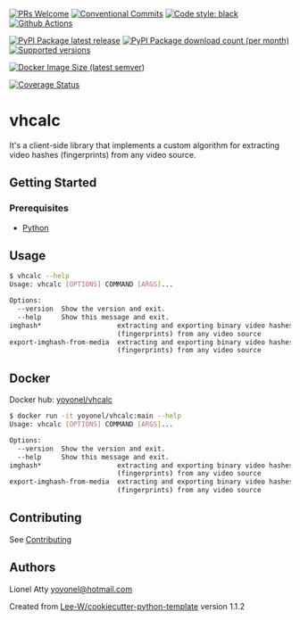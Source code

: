 [![PRs Welcome](https://img.shields.io/badge/PRs-welcome-brightgreen.svg?style=flat-square)](http://makeapullrequest.com)
[![Conventional Commits](https://img.shields.io/badge/Conventional%20Commits-1.0.0-yellow.svg?style=flat-square)](https://conventionalcommits.org)
[![Code style: black](https://img.shields.io/badge/code%20style-black-000000.svg)](https://github.com/psf/black)
[![Github Actions](https://github.com/yoyonel/vhcalc/actions/workflows/python-check.yaml/badge.svg)](https://github.com/yoyonel/vhcalc/wayback-machine-saver/actions/workflows/python-check.yaml)

[![PyPI Package latest release](https://img.shields.io/pypi/v/vhcalc.svg?style=flat-square)](https://pypi.org/project/vhcalc/)
[![PyPI Package download count (per month)](https://img.shields.io/pypi/dm/vhcalc?style=flat-square)](https://pypi.org/project/vhcalc/)
[![Supported versions](https://img.shields.io/pypi/pyversions/vhcalc.svg?style=flat-square)](https://pypi.org/project/vhcalc/)

[![Docker Image Size (latest semver)](https://img.shields.io/docker/image-size/yoyonel/vhcalc?sort=semver)](https://hub.docker.com/r/yoyonel/vhcalc/)

[![Coverage Status](https://coveralls.io/repos/github/yoyonel/vhcalc/badge.svg?branch=main)](https://coveralls.io/github/yoyonel/vhcalc?branch=main)

# vhcalc

It's a client-side library that implements a custom algorithm for extracting video hashes (fingerprints) from any video source.

## Getting Started

### Prerequisites
* [Python](https://www.python.org/downloads/)

## Usage

```sh
$ vhcalc --help
Usage: vhcalc [OPTIONS] COMMAND [ARGS]...

Options:
  --version  Show the version and exit.
  --help     Show this message and exit.
imghash*                   extracting and exporting binary video hashes
                           (fingerprints) from any video source
export-imghash-from-media  extracting and exporting binary video hashes
                           (fingerprints) from any video source
```


## Docker

Docker hub: [yoyonel/vhcalc](https://hub.docker.com/r/yoyonel/vhcalc/)

```sh
$ docker run -it yoyonel/vhcalc:main --help
Usage: vhcalc [OPTIONS] COMMAND [ARGS]...

Options:
  --version  Show the version and exit.
  --help     Show this message and exit.
imghash*                   extracting and exporting binary video hashes
                           (fingerprints) from any video source
export-imghash-from-media  extracting and exporting binary video hashes
                           (fingerprints) from any video source
```

## Contributing
See [Contributing](contributing.md)

## Authors
Lionel Atty <yoyonel@hotmail.com>


Created from [Lee-W/cookiecutter-python-template](https://github.com/Lee-W/cookiecutter-python-template/tree/1.1.2) version 1.1.2
